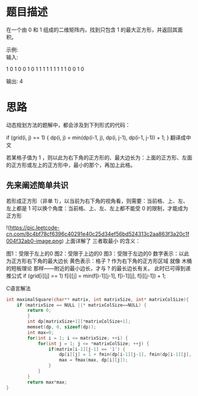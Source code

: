题目描述
========================
在一个由 0 和 1 组成的二维矩阵内，找到只包含 1 的最大正方形，并返回其面积。

示例:  
输入: 

1 0 1 0 0
1 0 1 1 1
1 1 1 1 1
1 0 0 1 0

输出: 4

思路
==============
动态规划方法的题解中，都会涉及到下列形式的代码：

if (grid(i, j) == 1) {
    dp(i, j) = min(dp(i-1, j), dp(i, j-1), dp(i-1, j-1)) + 1;
}
翻译成中文

若某格子值为 1 ，则以此为右下角的正方形的、最大边长为：上面的正方形、左面的正方形或左上的正方形中，最小的那个，再加上此格。

先来阐述简单共识
----------------------
若形成正方形（非单 1），以当前为右下角的视角看，则需要：当前格、上、左、左上都是 1
可以换个角度：当前格、上、左、左上都不能受 0 的限制，才能成为正方形

!(https://pic.leetcode-cn.com/8c4bf78cf6396c40291e40c25d34ef56bd524313c2aa863f3a20c1f004f32ab0-image.png)
上面详解了 三者取最小 的含义：

图1：受限于左上的0
图2：受限于上边的0
图3：受限于左边的0
数字表示：以此为正方形右下角的最大边长
黄色表示：格子 ? 作为右下角的正方形区域
就像 木桶的短板理论 那样——附近的最小边长，才与 ? 的最长边长有关。
此时已可得到递推公式 if (grid[i][j] == 1) f[i][j] = min(f[i-1][j-1], f[i-1][j], f[i][j-1]) + 1;

C语言解法
```c
int maximalSquare(char** matrix, int matrixSize, int* matrixColSize){
    if (matrixSize == NULL ||* matrixColSize==NULL) {
        return 0;
        }
        int dp[matrixSize+1][*matrixColSize+1];
        memset(dp, 0, sizeof(dp));
        int max=0;
        for(int i = 1; i <= matrixSize; ++i) {
            for(int j = 1; j <= *matrixColSize; ++j) {
                if(matrix[i-1][j-1] == '1') {
                    dp[i][j] = 1 + fmin(dp[i-1][j-1], fmin(dp[i-1][j], dp[i][j-1]));
                    max = fmax(max, dp[i][j]); 
                }
            }
        }
        return max*max;
}
```
